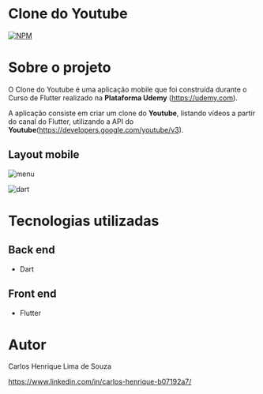 # Clone do Youtube
[![NPM](https://img.shields.io/npm/l/react)](https://github.com/chenrilima/youtube/blob/master/LICENSE) 


# Sobre o projeto

O Clone do Youtube é uma aplicação mobile que foi construída durante o Curso de Flutter realizado na **Plataforma Udemy** (https://udemy.com).

A aplicação consiste em criar um clone do **Youtube**, listando vídeos a partir do canal do Flutter, utilizando a API do **Youtube**(https://developers.google.com/youtube/v3).


## Layout mobile

![menu](https://user-images.githubusercontent.com/58492693/112440254-d499f580-8d28-11eb-9c27-521e6bc2bd1b.gif)


![dart](https://user-images.githubusercontent.com/58492693/112440281-dcf23080-8d28-11eb-8cd6-8f814c99e410.gif)



# Tecnologias utilizadas
## Back end
- Dart
## Front end
- Flutter

# Autor

Carlos Henrique Lima de Souza

https://www.linkedin.com/in/carlos-henrique-b07192a7/

